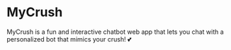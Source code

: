 # MyCrush
MyCrush is a fun and interactive chatbot web app that lets you chat with a personalized bot that mimics your crush! 💕
